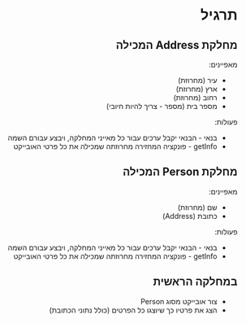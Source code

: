<div dir="rtl">


# תרגיל

## מחלקת Address המכילה


מאפיינים:
* עיר (מחרוזת)
* ארץ (מחרוזת)
* רחוב (מחרוזת)
* מספר בית (מספר - צריך להיות חיובי)


פעולות:
* בנאי - הבנאי יקבל ערכים עבור כל מאייני המחלקה, ויבצע עבורם השמה
* getInfo - פונקציה המחזירה מחרוזתה שמכילה את כל פרטי האובייקט


## מחלקת Person המכילה

מאפיינים:
* שם (מחרוזת)
* כתובת (Address)

פעולות:
* בנאי - הבנאי יקבל ערכים עבור כל מאייני המחלקה, ויבצע עבורם השמה
* getInfo - פונקציה המחזירה מחרוזתה שמכילה את כל פרטי האובייקט


## במחלקה הראשית
* צור אובייקט מסוג Person
* הצג את פרטיו כך שיוצגו כל הפרטים (כולל נתוני הכתובת)





<div>
